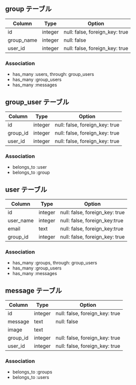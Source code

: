 ## group テーブル

|Column|Type|Option|
|------|----|------|
|id|integer|null: false, foreign_key: true|
|group_name|integer|null: false|
|user_id|integer|null: false, foreign_key: true|


### Association
- has_many :users, through: group_users
- has_many :group_users
- has_many :messages

## group_user テーブル
|Column|Type|Option|
|------|----|------|
|id|integer|null: false, foreign_key: true|
|group_id|integer|null: false, foreign_key: true|
|user_id|integer|null: false, foreign_key: true|

### Association
- belongs_to :user
- belongs_to :group

## user テーブル

|Column|Type|Option|
|------|----|------|
|id|integer|null: false, foreign_key: true|
|user_name|integer|null: false, foreign_key:true|
|email|text|null: false, foreign_key:true|
|group_id|integer|null: false, foreign_key: true|

### Association
- has_many :groups, through: group_users
- has_many :group_users
- has_many :messages

## message テーブル

|Column|Type|Option|
|------|----|------|
|id|integer|null: false, foreign_key: true|
|message|text|null: false|
|image|text|
|group_id|integer|null: false, foreign_key: true|
|user_id|integer|null: false, foreign_key: true|

### Association
- belongs_to :groups
- belongs_to :users
